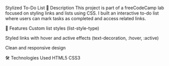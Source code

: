Stylized To-Do List
📌 Description
This project is part of a freeCodeCamp lab focused on styling links and lists using CSS. I built an interactive to-do list where users can mark tasks as completed and access related links.

🎯 Features
Custom list styles (list-style-type)

Styled links with hover and active effects (text-decoration, :hover, :active)

Clean and responsive design

🛠️ Technologies Used
HTML5
CSS3